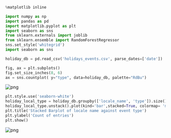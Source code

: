 

```python
%matplotlib inline
```


```python
import numpy as np
import pandas as pd
import matplotlib.pyplot as plt
import seaborn as sns
from sklearn.externals import joblib
from sklearn.ensemble import RandomForestRegressor
sns.set_style('whitegrid')
import seaborn as sns
```


```python
holiday_db = pd.read_csv('holidays_events.csv', parse_dates=['date'])
```


```python
fig, ax = plt.subplots()
fig.set_size_inches(8, 6)
ax = sns.countplot( y="type", data=holiday_db, palette="RdBu")
```


![png](output_3_0.png)



```python
plt.style.use('seaborn-white')
holiday_local_type = holiday_db.groupby(['locale_name', 'type']).size()
holiday_local_type.unstack().plot(kind='bar',stacked=True, colormap= 'magma_r', figsize=(12,10),  grid=False)
plt.title('Stacked Barplot of locale name against event type')
plt.ylabel('Count of entries')
plt.show()
```


![png](output_4_0.png)



```python

```
